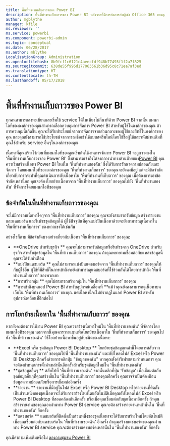 ```yaml
---
title: พื้นที่ทำงานเก็บถาวรของ Power BI
description: พื้นที่ทำงานเก็บถาวรของ Power BI หลังจากที่มีการจัดการกับผู้เช่า Office 365 ของคุณ
author: mgblythe
manager: kfile
ms.reviewer: ''
ms.service: powerbi
ms.component: powerbi-admin
ms.topic: conceptual
ms.date: 06/28/2017
ms.author: mblythe
LocalizationGroup: Administration
ms.openlocfilehash: 8b9fcf1c6121c4aeecfdf948b77493f1f2a7f825
ms.sourcegitcommit: 638de55f996d177063561b36d95c8c71ea7af3ed
ms.translationtype: HT
ms.contentlocale: th-TH
ms.lasthandoff: 05/17/2018
---
```

# <a name="power-bi-archived-workspace"></a>พื้นที่ทำงานเก็บถาวรของ Power BI
ทุกคนสามารถลงทะเบียนและเริ่มใช้ service ได้ในเพียงไม่กี่นาทีด้วย Power BI  จากนั้น แผนกไอทีขององค์กรของคุณสามารถเลือกควบคุมการจัดการ Power BI สำหรับผู้ใช้ในองค์กรของคุณ  ถ้าการควบคุมนี้เกิดขึ้น คุณจะได้รับประโยชน์จากการจัดการจากส่วนกลางของผู้ใช้และสิทธิ์ในองค์กรของคุณ และคุณยังสามารถใช้ประโยชน์จากการลงชื่อเข้าใช้แบบสตรีมไลน์โดยใช้ชื่อผู้ใช้และรหัสผ่านเดิมที่คุณใช้สำหรับ service อื่นๆในองค์กรของคุณ 

เนื้อหาที่คุณสร้างไว้ก่อนที่แผนกไอทีของคุณเริ่มต้นใช้งานการจัดการ Power BI จะถูกวางลงใน ‘พื้นที่ทำงานเก็บถาวรของ Power BI’ ซึ่งสามารถเข้าถึงได้จากการนำทางด้านซ้ายของ[Power BI](https://app.powerbi.com)  คุณควรเริ่มสร้างเนื้อหา Power BI ใหม่ใน ‘พื้นที่ทำงานของฉัน’ ซึ่งได้รับการรักษาความปลอดภัยและจัดการ โดยแผนกไอทีขององค์กรของคุณ  ‘พื้นที่ทำงานเก็บถาวร’ ของคุณจะยังคงมีอยู่ แต่จะมีข้อจำกัดเกี่ยวกับการกระทำที่คุณดำเนินการกับเนื้อหาใน ‘พื้นที่ทำงานที่เก็บถาวร’ ของคุณ  เมื่อต้องการเอาข้อจำกัดเหล่านี้อก คุณจะต้องโยกย้ายเนื้อหาจาก ‘พื้นที่ทำงานเก็บถาวร’ ของคุณไปยัง ‘พื้นที่ทำงานของฉัน’ ที่จัดการโดยแผนกไอทีของคุณ

## <a name="restrictions-in-your-archived-workspace"></a>ข้อจำกัดในพื้นที่ทำงานเก็บถาวรของคุณ
จะไม่มีการลบเนื้อหาใดๆจาก ‘พื้นที่ทำงานเก็บถาวร’ ของคุณ  คุณจะยังสามารถรับข้อมูล สร้างรายงานและแดชบอร์ด และรีเฟรชชุดข้อมูลได้  ผู้ใช้ปัจจุบันที่คุณแบ่งปันเนื้อหาด้วยจะยังสามารถดูเนื้อหาใน ‘พื้นที่ทำงานเก็บถาวร’ ของพวกเขาได้เช่นกัน

อย่างไรก็ตาม มีข้อจำกัดบางอย่างเกี่ยวกับเนื้อหา ‘พื้นที่ทำงานเก็บถาวร’ ของคุณ:

* **OneDrive สำหรับธุรกิจ  ** คุณจะไม่สามารถรับข้อมูลหรือรีเฟรชจาก OneDrive สำหรับธุรกิจ สำหรับชุดข้อมูลใน ‘พื้นที่ทำงานเก็บถาวร’ ของคุณ  ถ้าคุณพยายามเชื่อมต่อกับแหล่งข้อมูลนี้ คุณจะได้รับคำเตือน
* **แบ่งปันแดชบอร์ด  ** คุณไม่สามารถแบ่งปันแดชบอร์ดจาก ‘พื้นที่ทำงานเก็บถาวร’ ของคุณให้กับผู้ใช้อื่น  ผู้ใช้ที่มีสิทธิ์ในการเข้าถึงจะยังสามารถดูแดชบอร์ดที่ใช้ร่วมกันได้โดยการเข้าถึง ‘พื้นที่ทำงานเก็บถาวร’ ของพวกเขา
* **การสร้างกลุ่ม  ** คุณไม่สามารถสร้างกลุ่มใน ‘พื้นที่ทำงานเก็บถาวร’ ของคุณ
* **การเข้าถึงบนแอป Power BI สำหรับอุปกรณ์เคลื่อนที่  **แม้ว่าคุณยังคงสามารถดูเนื้อหาบนเว็บใน ‘พื้นที่ทำงานเก็บถาวร’ ของคุณ แต่เนื้อหานี้จะไม่ปรากฏในแอป Power BI สำหรับอุปกรณ์เคลื่อนที่อีกต่อไป

## <a name="migrating-content-in-your-archived-workspace"></a>การโยกย้ายเนื้อหาใน ‘พื้นที่ทำงานเก็บถาวร’ ของคุณ
หากยังคงต้องการใช้งาน Power BI คุณควรสร้างเนื้อหาใหม่ใน ‘พื้นที่ทำงานของฉัน’ ที่จัดการโดยแผนกไอทีของคุณ   นอกจากนี้คุณควรวางแผนเพื่อโยกย้ายเนื้อหาใน ‘พื้นที่ทำงานเก็บถาวร’ ของคุณไปยัง ‘พื้นที่ทำงานของฉัน’  วิธีโยกย้ายเนื้อหาขึ้นอยู่กับชนิดของเนื้อหา:

* **Excel หรือ ชุดข้อมูล Power BI Desktop  ** โยกย้ายชุดข้อมูลเหล่านี้โดยการสลับจาก ‘พื้นที่ทำงานเก็บถาวร’ ของคุณไปที่ ‘พื้นที่ทำงานของฉัน’ และอัปโหลดไฟล์ Excel หรือ Power BI Desktop อีกครั้งด้วยการคลิกปุ่ม "ข้อมูลของฉัน"  หากคุณตั้งค่ารีเฟรชตามกำหนดการ คุณจะต้องกำหนดการตั้งค่าเหล่านั้นอีกครั้งสำหรับชุดข้อมูลใหม่ใน ‘พื้นที่ทำงานของฉัน’
* **ชุดข้อมูลอื่นๆ  ** สลับไปที่ ‘พื้นที่ทำงานของฉัน’ จากนั้นคลิกที่ปุ่ม ‘รับข้อมูล’ เพื่อเชื่อมต่อกับชุดข้อมูลอื่นๆที่คุณสร้างขึ้นใน ‘พื้นที่ทำงานเก็บถาวร’ ของคุณอีกครั้ง  คุณอาจจำเป็นต้องป้อนข้อมูลความปลอดภัยหรือการเชื่อมต่ออีกครั้ง
* **รายงาน  ** รายงานที่มีอยู่ในไฟล์ Excel หรือ Power BI Desktop หรือรายงานที่ติดตั้งเป็นส่วนหนึ่งของชุดเนื้อหาจะได้รับการสร้างใหม่โดยอัตโนมัติเมื่อคุณอัปโหลดไฟล์ Excel หรือ Power BI Desktop ที่สอดคล้องกันอีกครั้ง หรือเมื่อคุณเชื่อมต่อกับชุดเนื้อหาอีกครั้ง  ถ้าคุณสร้างรายงานของคุณเองผ่านทาง Power BI service คุณจะต้องสร้างรายงานเหล่านั้นใน ‘พื้นที่ทำงานของฉัน’ อีกครั้ง
* **แดชบอร์ด  ** แดชบอร์ดที่ติดตั้งเป็นส่วนหนึ่งของชุดเนื้อหาจะได้รับการสร้างใหม่โดยอัตโนมัติเมื่อคุณเชื่อมต่อกับแดชบอร์ดใน ‘พื้นที่ทำงานของฉัน’ อีกครั้ง  ถ้าคุณสร้างแดชบอร์ดของคุณผ่านทาง Power BI service คุณจะต้องสร้างแดชบอร์ดเหล่านั้นใน ‘พื้นที่ทำงานของฉัน’ อีกครั้ง

คุณมีคำถามเพิ่มเติมหรือไม่ [ลองถามชุมชน Power BI](http://community.powerbi.com/)

